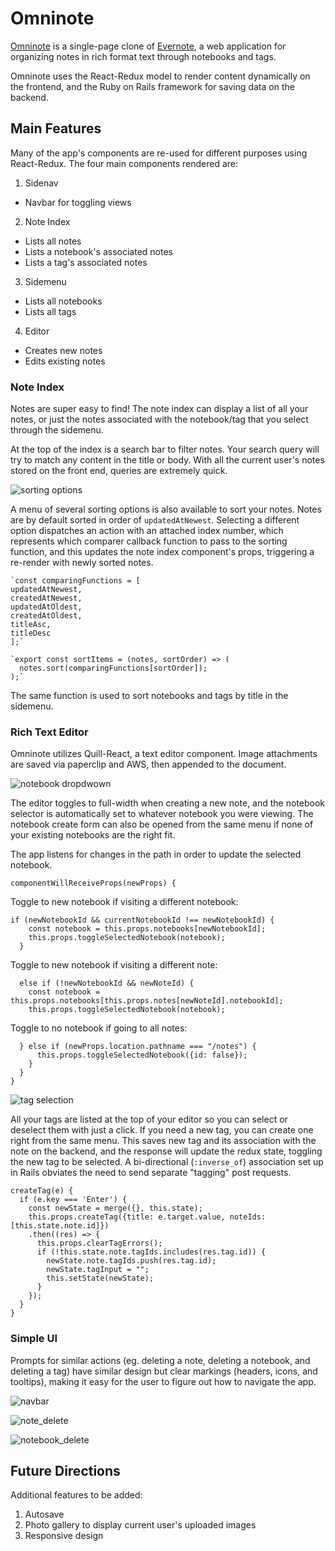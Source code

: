 # Omninote

[Omninote](https://omninote.herokuapp.com/) is a single-page clone of [Evernote](https://evernote.com/), a web application for organizing notes in rich format text through notebooks and tags.

Omninote uses the React-Redux model to render content dynamically on the frontend, and the Ruby on Rails framework for saving data on the backend.

## Main Features
Many of the app's components are re-used for different purposes using React-Redux. The four main components rendered are:

1. Sidenav
  - Navbar for toggling views
2. Note Index
  - Lists all notes
  - Lists a notebook's associated notes
  - Lists a tag's associated notes
3. Sidemenu
  - Lists all notebooks
  - Lists all tags
4. Editor
  - Creates new notes
  - Edits existing notes

### Note Index
Notes are super easy to find! The note index can display a list of all your notes, or just the notes associated with the notebook/tag that you select through the sidemenu.

At the top of the index is a search bar to filter notes. Your search query will try to match any content in the title or body. With all the current user's notes stored on the front end, queries are extremely quick.

![sorting options](https://github.com/ommish/Omninote/blob/master/README_images/sorting_menu.png "Sorting Options")

A menu of several sorting options is also available to sort your notes.
Notes are by default sorted in order of `updatedAtNewest`. Selecting a different option dispatches an action with an attached index number, which represents which comparer callback function to pass to the sorting function, and this updates the note index component's props, triggering a re-render with newly sorted notes.

    `const comparingFunctions = [
    updatedAtNewest,
    createdAtNewest,
    updatedAtOldest,
    createdAtOldest,
    titleAsc,
    titleDesc
    ];`

    `export const sortItems = (notes, sortOrder) => (
      notes.sort(comparingFunctions[sortOrder]);
    );`

The same function is used to sort notebooks and tags by title in the sidemenu.

### Rich Text Editor
Omninote utilizes Quill-React, a text editor component. Image attachments are saved via paperclip  and AWS, then appended to the document.

![notebook dropdwown](https://github.com/ommish/Omninote/blob/master/README_images/notebook_dropdown.png "Notebook Dropdown")

The editor toggles to full-width when creating a new note, and the notebook selector is automatically set to whatever notebook you were viewing. The notebook create form can also be opened from the same menu if none of your existing notebooks are the right fit.

The app listens for changes in the path in order to update the selected notebook.

    componentWillReceiveProps(newProps) {


Toggle to new notebook if visiting a different notebook:

    if (newNotebookId && currentNotebookId !== newNotebookId) {
        const notebook = this.props.notebooks[newNotebookId];
        this.props.toggleSelectedNotebook(notebook);
      }

Toggle to new notebook if visiting a different note:

      else if (!newNotebookId && newNoteId) {
        const notebook = this.props.notebooks[this.props.notes[newNoteId].notebookId];
        this.props.toggleSelectedNotebook(notebook);

Toggle to no notebook if going to all notes:

      } else if (newProps.location.pathname === "/notes") {
          this.props.toggleSelectedNotebook({id: false});
        }
      }
    }


![tag selection](https://github.com/ommish/Omninote/blob/master/README_images/tag_menu.png "Tag Selection")

All your tags are listed at the top of your editor so you can select or deselect them with just a click. If you need a new tag, you can create one right from the same menu. This saves new tag and its association with the note on the backend, and the response will update the redux state, toggling the new tag to be selected. A bi-directional (`:inverse_of`) association set up in Rails obviates the need to send separate "tagging" post requests.

    createTag(e) {
      if (e.key === 'Enter') {
        const newState = merge({}, this.state);
        this.props.createTag({title: e.target.value, noteIds: [this.state.note.id]})
        .then((res) => {
          this.props.clearTagErrors();
          if (!this.state.note.tagIds.includes(res.tag.id)) {
            newState.note.tagIds.push(res.tag.id);
            newState.tagInput = "";
            this.setState(newState);
          }
        });
      }
    }

### Simple UI
Prompts for similar actions (eg. deleting a note, deleting a notebook, and deleting a tag) have similar design but clear markings (headers, icons, and tooltips), making it easy for the user to figure out how to navigate the app.

![navbar](https://github.com/ommish/Omninote/blob/master/README_images/navbar.png "Navbar Tooltips")


![note_delete](https://github.com/ommish/Omninote/blob/master/README_images/note_delete.png "Delete Notes")


![notebook_delete](https://github.com/ommish/Omninote/blob/master/README_images/notebook_delete.png "Delete Notebooks")


## Future Directions

Additional features to be added:
1. Autosave
2. Photo gallery to display current user's uploaded images
3. Responsive design
